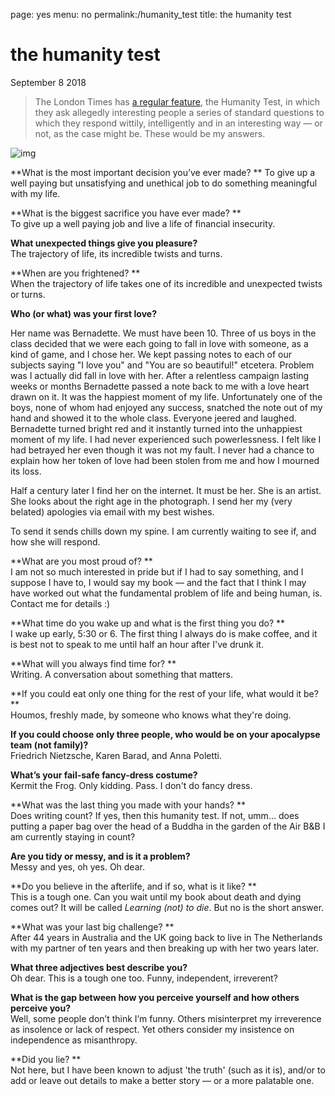 page: yes
menu: no
permalink:/humanity_test
title: the humanity test

# the humanity test

September 8 2018

> The London Times has [a regular feature](https://www.thetimes.co.uk/edition/luxx/the-humanity-test-natalie-massenet-founder-of-net-a-porter-0ltvhf20k), the Humanity Test, in which they ask allegedly interesting people a series of standard questions to which they respond wittily, intelligently and in an interesting way — or not, as the case might be. These would be my answers.

![img](http://johannesk.com.s3.amazonaws.com/IMG_1134.jpg)

**What is the most important decision you’ve ever made? **
To give up a well paying but unsatisfying and unethical job to do something meaningful with my life.

**What is the biggest sacrifice you have ever made? **  
To give up a well paying job and live a life of financial insecurity.

**What unexpected things give you pleasure?**  
The trajectory of life, its incredible twists and turns.

**When are you frightened? **  
When the trajectory of life takes one of its incredible and unexpected twists or turns.

**Who (or what) was your first love?** 

Her name was Bernadette. We must have been 10. Three of us boys in the class decided that we were each going to fall in love with someone, as a kind of game, and I chose her. We kept passing notes to each of our subjects saying "I love you" and "You are so beautiful!" etcetera. Problem was I actually did fall in love with her. After a relentless campaign lasting weeks or months Bernadette passed a note back to me with a love heart drawn on it. It was the happiest moment of my life. Unfortunately one of the boys, none of whom had enjoyed any success, snatched the note out of my hand and showed it to the whole class. Everyone jeered and laughed. Bernadette turned bright red and it instantly turned into the unhappiest moment of my life. I had never experienced such powerlessness. I felt like I had betrayed her even though it was not my fault. I never had a chance to explain how her token of love had been stolen from me and how I mourned its loss. 

Half a century later I find her on the internet. It must be her. She is an artist. She looks about the right age in the photograph. I send her my (very belated) apologies via email with my best wishes.

To send it sends chills down my spine. I am currently waiting to see if, and how she will respond.

**What are you most proud of? **  
I am not so much interested in pride but if I had to say something, and I suppose I have to, I would say my book — and the fact that I think I may have worked out what the fundamental problem of life and being human, is. Contact me for details :)

**What time do you wake up and what is the first thing you do? **  
I wake up early, 5:30 or 6. The first thing I always do is make coffee, and it is best not to speak to me until half an hour after I've drunk it.

**What will you always find time for? **  
Writing. A conversation about something that matters. 

**If you could eat only one thing for the rest of your life, what would it be? **  
Houmos, freshly made, by someone who knows what they're doing.

**If you could choose only three people, who would be on your apocalypse team (not family)?**   
Friedrich Nietzsche, Karen Barad, and Anna Poletti.

**What’s your fail-safe fancy-dress costume?**  
Kermit the Frog. Only kidding. Pass. I don't do fancy dress.

**What was the last thing you made with your hands? **  
Does writing count? If yes, then this humanity test. If not, umm... does putting a paper bag over the head of a Buddha in the garden of the Air B&B I am currently staying in count?

**Are you tidy or messy, and is it a problem?**  
Messy and yes, oh yes. Oh dear.

**Do you believe in the afterlife, and if so, what is it like? **  
This is a tough one. Can you wait until my book about death and dying comes out? It will be called *Learning (not) to die*. But no is the short answer.

**What was your last big challenge? **  
After 44 years in Australia and the UK going back to live in The Netherlands with my partner of ten years and then breaking up with her two years later.

**What three adjectives best describe you?**  
Oh dear. This is a tough one too. Funny, independent, irreverent?

**What is the gap between how you perceive yourself and how others perceive you?**  
Well, some people don’t think I’m funny. Others misinterpret my irreverence as insolence or lack of respect. Yet others consider my insistence on independence as misanthropy.

**Did you lie? **  
Not here, but I have been known to adjust 'the truth' (such as it is), and/or to add or leave out details to make a better story — or a more palatable one. 